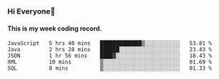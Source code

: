 ### Hi Everyone👋

#### This is my week coding record.

<!--START_SECTION:waka-->
```text
JavaScript   5 hrs 40 mins   █████████████▒░░░░░░░░░░░   53.81 % 
Java         2 hrs 28 mins   ██████░░░░░░░░░░░░░░░░░░░   23.43 % 
JSON         1 hr 56 mins    ████▓░░░░░░░░░░░░░░░░░░░░   18.43 % 
XML          10 mins         ▒░░░░░░░░░░░░░░░░░░░░░░░░   01.69 % 
SQL          8 mins          ▒░░░░░░░░░░░░░░░░░░░░░░░░   01.33 % 
```
<!--END_SECTION:waka-->


<!--
**YeonSeong-Lee/YeonSeong-Lee** is a ✨ _special_ ✨ repository because its `README.md` (this file) appears on your GitHub profile.

Here are some ideas to get you started:

- 🔭 I’m currently working on ...
- 🌱 I’m currently learning ...
- 👯 I’m looking to collaborate on ...
- 🤔 I’m looking for help with ...
- 💬 Ask me about ...
- 📫 How to reach me: ...
- 😄 Pronouns: ...
- ⚡ Fun fact: ...
-->
